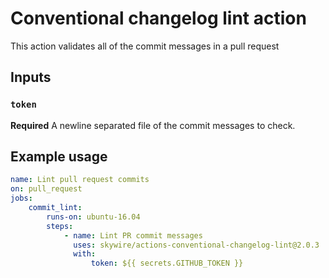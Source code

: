 # Conventional changelog lint action

This action validates all of the commit messages in a pull request

## Inputs

### `token`

**Required** A newline separated file of the commit messages to check.

## Example usage

```yaml
name: Lint pull request commits
on: pull_request
jobs:
    commit_lint:
        runs-on: ubuntu-16.04
        steps:
            - name: Lint PR commit messages
              uses: skywire/actions-conventional-changelog-lint@2.0.3
              with:
                  token: ${{ secrets.GITHUB_TOKEN }}
```
